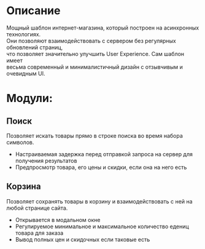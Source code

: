 # Описание
Мощный шаблон интернет-магазина, который построен на асинхронных технологиях. <br>
Они позволяют взаимодействовать с сервером без регулярных обновлений страниц, <br>
что позволяет значительно улучшить User Experience. Сам шаблон имеет <br>
весьма современный и минималистичный дизайн с отзывчивым и очевидным UI.

# Модули:
## Поиск
Позволяет искать товары прямо в строке поиска во время набора символов. <br>
- Настраиваемая задержка перед отправкой запроса на сервер для получения результатов
- Предпросмотр товара, его цены и скидки, если она на него есть

## Корзина
Позволяет сохранять товары в корзину и взаимодействовать с ней на любой странице сайта.
- Открывается в модальном окне 
- Регулируемое минимальное и максимальное количество едениц товара для заказа
- Вывод полных цен и скидочных если таковые есть 